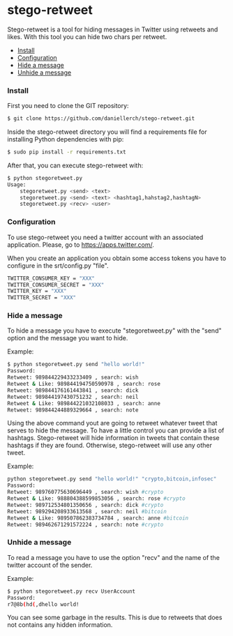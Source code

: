# stego-retweet

Stego-retweet is a tool for hiding messages in Twitter using retweets and likes. With this tool you can hide two chars per retweet.


- [Install](#install)
- [Configuration](#configuration)
- [Hide a message](#hide-a-message)
- [Unhide a message](#unhide-a-message)


### Install

First you need to clone the GIT repository:

```bash
$ git clone https://github.com/daniellerch/stego-retweet.git
```

Inside the stego-retweet directory you will find a requirements file for installing Python dependencies with pip:

```bash
$ sudo pip install -r requirements.txt 
```

After that, you can execute stego-retweet with:

```bash
$ python stegoretweet.py
Usage:
    stegoretweet.py <send> <text>
    stegoretweet.py <send> <text> <hashtag1,hahstag2,hashtagN>
    stegoretweet.py <recv> <user>
```


### Configuration

To use stego-retweet you need a twitter account with an associated application.
Please, go to https://apps.twitter.com/.

When you create an application you obtain some access tokens you have to
configure in the srt/config.py "file".

```bash
TWITTER_CONSUMER_KEY = "XXX"
TWITTER_CONSUMER_SECRET = "XXX"
TWITTER_KEY = "XXX"
TWITTER_SECRET = "XXX"
```


### Hide a message

To hide a message you have to execute "stegoretweet.py" with the "send" option and the message you want to hide.

Example:
```bash
$ python stegoretweet.py send "hello world!"
Password:
Retweet: 989844229433233409 , search: wish
Retweet & Like: 989844194750590978 , search: rose
Retweet: 989844176161443841 , search: dick
Retweet: 989844197430751232 , search: neil
Retweet & Like: 989844221032108033 , search: anne
Retweet: 989844244889329664 , search: note
```

Using the above command yout are going to retweet whatever tweet that serves to hide the message. To have a little control you can provide a list of hashtags. Stego-retweet will hide information in tweets that contain these hashtags if they are found. Otherwise, stego-retweet will use any other tweet.


Example:
```bash
python stegoretweet.py send "hello world!" "crypto,bitcoin,infosec"
Password:
Retweet: 989760775630696449 , search: wish #crypto
Retweet & Like: 988804388599853056 , search: rose #crypto
Retweet: 989712534801350656 , search: dick #crypto
Retweet: 989294208933613568 , search: neil #bitcoin
Retweet & Like: 989507862383734784 , search: anne #bitcoin
Retweet: 989462671291572224 , search: note #crypto
```


### Unhide a message
To read a message you have to use the option "recv" and the name of the twitter account of the sender.

Example:
```bash
$ python stegoretweet.py recv UserAccount
Password:
r7@8b(hd(,dhello world!
```

You can see some garbage in the results. This is due to retweets that does not contains any hidden information.







